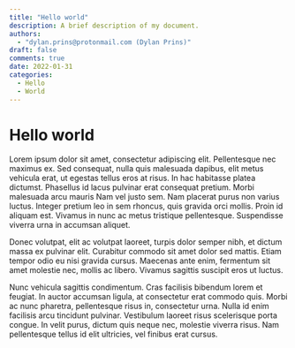 ```yaml
---
title: "Hello world"
description: A brief description of my document.
authors:
  - "dylan.prins@protonmail.com (Dylan Prins)"
draft: false
comments: true
date: 2022-01-31
categories:
  - Hello
  - World
---
```



# Hello world

Lorem ipsum dolor sit amet, consectetur adipiscing elit. Pellentesque nec
maximus ex. Sed consequat, nulla quis malesuada dapibus, elit metus vehicula
erat, ut egestas tellus eros at risus. In hac habitasse platea dictumst.
Phasellus id lacus pulvinar erat consequat pretium. Morbi malesuada arcu mauris
Nam vel justo sem. Nam placerat purus non varius luctus. Integer pretium leo in
sem rhoncus, quis gravida orci mollis. Proin id aliquam est. Vivamus in nunc ac
metus tristique pellentesque. Suspendisse viverra urna in accumsan aliquet.

<!-- more -->

Donec volutpat, elit ac volutpat laoreet, turpis dolor semper nibh, et dictum
massa ex pulvinar elit. Curabitur commodo sit amet dolor sed mattis. Etiam
tempor odio eu nisi gravida cursus. Maecenas ante enim, fermentum sit amet
molestie nec, mollis ac libero. Vivamus sagittis suscipit eros ut luctus.

Nunc vehicula sagittis condimentum. Cras facilisis bibendum lorem et feugiat.
In auctor accumsan ligula, at consectetur erat commodo quis. Morbi ac nunc
pharetra, pellentesque risus in, consectetur urna. Nulla id enim facilisis
arcu tincidunt pulvinar. Vestibulum laoreet risus scelerisque porta congue.
In velit purus, dictum quis neque nec, molestie viverra risus. Nam pellentesque
tellus id elit ultricies, vel finibus erat cursus.
